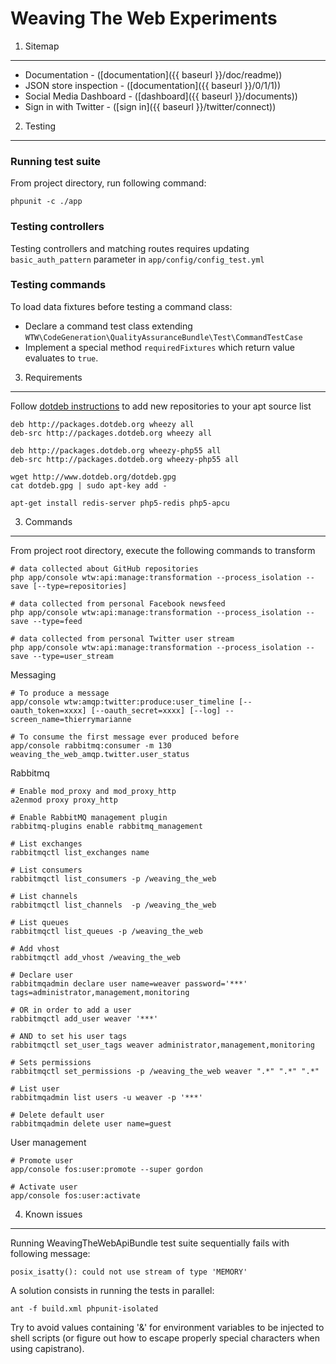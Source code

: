 Weaving The Web Experiments
========================

1) Sitemap
--------------------------------

* Documentation - ([documentation]({{ baseurl }}/doc/readme))
* JSON store inspection - ([documentation]({{ baseurl }}/0/1/1))
* Social Media Dashboard - ([dashboard]({{ baseurl }}/documents))
* Sign in with Twitter - ([sign in]({{ baseurl }}/twitter/connect))

2) Testing
--------------------------------

### Running test suite ###

From project directory, run following command:

    phpunit -c ./app

### Testing controllers ###

Testing controllers and matching routes requires updating ``basic_auth_pattern`` parameter in ``app/config/config_test.yml``

### Testing commands ###

To load data fixtures before testing a command class:

 * Declare a command test class extending ``WTW\CodeGeneration\QualityAssuranceBundle\Test\CommandTestCase``
 * Implement a special method ``requiredFixtures`` which return value evaluates to ``true``.

3) Requirements
--------------------------------

Follow [dotdeb instructions](http://www.dotdeb.org/instructions/) to add new repositories to your apt source list

    deb http://packages.dotdeb.org wheezy all
    deb-src http://packages.dotdeb.org wheezy all

    deb http://packages.dotdeb.org wheezy-php55 all
    deb-src http://packages.dotdeb.org wheezy-php55 all

    wget http://www.dotdeb.org/dotdeb.gpg
    cat dotdeb.gpg | sudo apt-key add -

    apt-get install redis-server php5-redis php5-apcu

3) Commands
--------------------------------

From project root directory, execute the following commands to transform

    # data collected about GitHub repositories
    php app/console wtw:api:manage:transformation --process_isolation --save [--type=repositories]

    # data collected from personal Facebook newsfeed
    php app/console wtw:api:manage:transformation --process_isolation --save --type=feed

    # data collected from personal Twitter user stream
    php app/console wtw:api:manage:transformation --process_isolation --save --type=user_stream

Messaging

    # To produce a message
    app/console wtw:amqp:twitter:produce:user_timeline [--oauth_token=xxxx] [--oauth_secret=xxxx] [--log] --screen_name=thierrymarianne

    # To consume the first message ever produced before
    app/console rabbitmq:consumer -m 130 weaving_the_web_amqp.twitter.user_status

Rabbitmq

    # Enable mod_proxy and mod_proxy_http
    a2enmod proxy proxy_http

    # Enable RabbitMQ management plugin
    rabbitmq-plugins enable rabbitmq_management

    # List exchanges
    rabbitmqctl list_exchanges name

    # List consumers
    rabbitmqctl list_consumers -p /weaving_the_web

    # List channels
    rabbitmqctl list_channels  -p /weaving_the_web

    # List queues
    rabbitmqctl list_queues -p /weaving_the_web

    # Add vhost
    rabbitmqctl add_vhost /weaving_the_web

    # Declare user
    rabbitmqadmin declare user name=weaver password='***' tags=administrator,management,monitoring

    # OR in order to add a user
    rabbitmqctl add_user weaver '***'

    # AND to set his user tags
    rabbitmqctl set_user_tags weaver administrator,management,monitoring

    # Sets permissions
    rabbitmqctl set_permissions -p /weaving_the_web weaver ".*" ".*" ".*"

    # List user
    rabbitmqadmin list users -u weaver -p '***'

    # Delete default user
    rabbitmqadmin delete user name=guest

User management

    # Promote user
    app/console fos:user:promote --super gordon

    # Activate user
    app/console fos:user:activate

4) Known issues
--------------------------------

Running WeavingTheWebApiBundle test suite sequentially fails with following message:

    posix_isatty(): could not use stream of type 'MEMORY'

A solution consists in running the tests in parallel:

    ant -f build.xml phpunit-isolated

Try to avoid values containing '&' for environment variables to be injected to shell scripts
(or figure out how to escape properly special characters when using capistrano).
